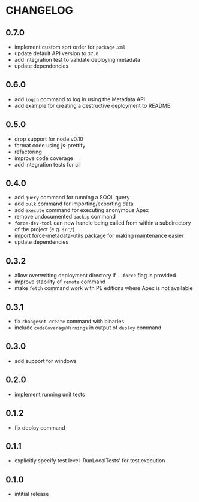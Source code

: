 # CHANGELOG

## 0.7.0

 * implement custom sort order for `package.xml`
 * update default API version to `37.0`
 * add integration test to validate deploying metadata
 * update dependencies

## 0.6.0

 * add `login` command to log in using the Metadata API
 * add example for creating a destructive deployment to README

## 0.5.0
 * drop support for node v0.10
 * format code using js-prettify
 * refactoring
 * improve code coverage
 * add integration tests for cli

## 0.4.0
 * add `query` command for running a SOQL query
 * add `bulk` command for importing/exporting data
 * add `execute` command for executing anonymous Apex
 * remove undocumented `backup` command
 * `force-dev-tool` can now handle being called from within a subdirectory of the project (e.g. `src/`)
 * import force-metadata-utils package for making maintenance easier
 * update dependencies

## 0.3.2
 * allow overwriting deployment directory if `--force` flag is provided
 * improve stability of `remote` command
 * make `fetch` command work with PE editions where Apex is not available

## 0.3.1
 * fix `changeset create` command with binaries
 * include `codeCoverageWarnings` in output of `deploy` command

## 0.3.0
 * add support for windows

## 0.2.0
 * implement running unit tests

## 0.1.2
 * fix deploy command

## 0.1.1
 * explicitly specify test level 'RunLocalTests' for test execution

## 0.1.0
 * intitial release
